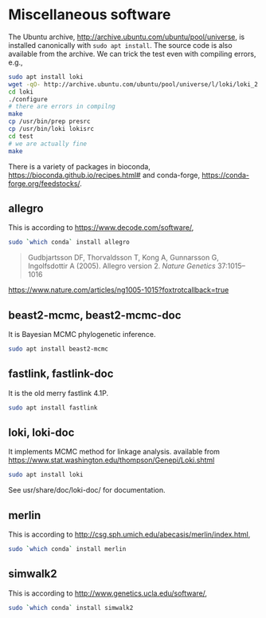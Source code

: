 # Miscellaneous software

The Ubuntu archive, http://archive.ubuntu.com/ubuntu/pool/universe, is installed canonically with ```sudo apt install```. The source code is also available from the archive. We can trick the test even with compiling errors, e.g., 
```bash
sudo apt install loki
wget -qO- http://archive.ubuntu.com/ubuntu/pool/universe/l/loki/loki_2.4.7.4.orig.tar.gz | tar fvxz -
cd loki
./configure
# there are errors in compilng
make
cp /usr/bin/prep presrc
cp /usr/bin/loki lokisrc
cd test
# we are actually fine
make
```
There is a variety of packages in bioconda, https://bioconda.github.io/recipes.html# and conda-forge, https://conda-forge.org/feedstocks/.

## allegro

This is according to https://www.decode.com/software/,
```bash
sudo `which conda` install allegro
```
> Gudbjartsson DF, Thorvaldsson T, Kong A, Gunnarsson G, Ingolfsdottir A (2005). Allegro version 2. *Nature Genetics* 37:1015–1016

https://www.nature.com/articles/ng1005-1015?foxtrotcallback=true

## beast2-mcmc, beast2-mcmc-doc

It is Bayesian MCMC phylogenetic inference.
```bash
sudo apt install beast2-mcmc
```

## fastlink, fastlink-doc

It is the old merry fastlink 4.1P.
```bash
sudo apt install fastlink
```

## loki, loki-doc

It implements MCMC method for linkage analysis. available from https://www.stat.washington.edu/thompson/Genepi/Loki.shtml
```bash
sudo apt install loki
```
See usr/share/doc/loki-doc/ for documentation.

## merlin

This is according to http://csg.sph.umich.edu/abecasis/merlin/index.html,
```bash
sudo `which conda` install merlin
```

## simwalk2

This is according to http://www.genetics.ucla.edu/software/,
```bash
sudo `which conda` install simwalk2
```
